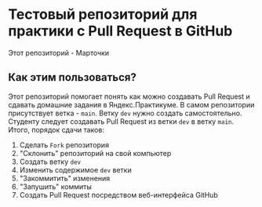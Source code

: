 # Тестовый репозиторий для практики с Pull Request в GitHub

Этот репозиторий - Марточки

## Как этим пользоваться?

Этот репозиторий помогает понять как можно создавать Pull Request и сдавать домашние задания в Яндекс.Практикуме.
В самом репозитории присутствует ветка - `main`. Ветку `dev` нужно создать самостоятельно. Студенту следует создавать Pull Request из ветки `dev` в ветку `main`. Итого, порядок сдачи таков:
1. Сделать `Fork` репозитория
2. "Склонить" репозиторий на свой компьютер
3. Создать ветку `dev`
4. Изменить содержимое `dev` ветки
5. "Закоммитить" изменения
6. "Запушить" коммиты
7. Создать Pull Request посредством веб-интерфейса GitHub
